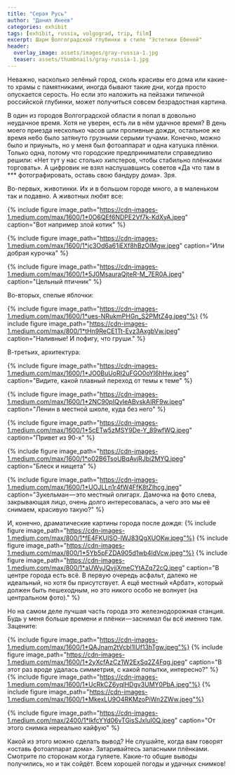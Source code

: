 ```yaml
---
title: "Серая Русь"
author: "Данил Инеев"
categories: exhibit
tags: [exhibit, russia, volgograd, trip, film]
excerpt: Шарм Волгоградской глубинки в стиле "Эстетики Ебеней"
header:
  overlay_image: assets/images/gray-russia-1.jpg
  teaser: assets/thumbnails/gray-russia-1.jpg
---
```


Неважно, насколько зелёный город, сколь красивы его дома или какие-то храмы с памятниками, иногда бывают такие дни, когда просто опускается серость. Но если это наложить на пейзажи типичной российской глубинки, может получиться совсем безрадостная картина.

В один из городов Волгоградской области я попал в довольно неудачное время. Хотя не уверен, есть ли в нём удачное время? В день моего приезда несколько часов шли проливные дожди, остальное же время небо было затянуто грузными серыми тучами. Конечно, можно было и приуныть, но у меня был фотоаппарат и одна катушка плёнки. Только одна, потому что городские предприниматели справедливо решили: «Нет тут у нас столько хипстеров, чтобы стабильно плёнками торговать». А цифровик не взял наслушавшись советов «Да что там в *** фотографировать, оставь свою бандуру дома». Зря.

Во-первых, животинки. Их и в большом городе много, а в маленьком так и подавно. А животных любят все:

{% include figure image_path="https://cdn-images-1.medium.com/max/1600/1*0O6QEf6NDPE2Vf7k-KdXyA.jpeg" caption="Вот например злой котик" %}

{% include figure image_path="https://cdn-images-1.medium.com/max/1600/1*jc3Od6a61jEXf8hBzOIMgw.jpeg" caption="Или добрая курочка" %}

{% include figure image_path="https://cdn-images-1.medium.com/max/1600/1*5J0MsauraQjteR-M_7ER0A.jpeg" caption="Цельный птичник" %}

Во-вторых, спелые яблочки:

{% include figure image_path="https://cdn-images-1.medium.com/max/1600/1*ues-NRukmPHGn_S2PMtZ4g.jpeg"%} 
{% include figure image_path="https://cdn-images-1.medium.com/max/800/1*tHn9ReCE1Tt-Evz3AxgbVw.jpeg" caption="Наливные! И пофигу, что груши." %}

В-третьих, архитектура:

{% include figure image_path="https://cdn-images-1.medium.com/max/1600/1*JO0BuUoRI2uFGO0oYI6hHw.jpeg" caption="Видите, какой плавный переход от темы к теме" %}

{% include figure image_path="https://cdn-images-1.medium.com/max/1600/1*2NC90pIQyIeABvskAIRF9w.jpeg" caption="Ленин в местной школе, куда без него" %}

{% include figure image_path="https://cdn-images-1.medium.com/max/1600/1*5cETw5zMSY9De-Y_89wfWQ.jpeg" caption="Привет из 90-х" %}

{% include figure image_path="https://cdn-images-1.medium.com/max/1600/1*o02B6TsoUBqAvjRJbi2MYQ.jpeg" caption="Блеск и нищета" %}

{% include figure image_path="https://cdn-images-1.medium.com/max/1600/1*UOJLLn1r4fW4FfK8tZlhcg.jpeg" caption="Зукельман — это местный олигарх. Дамочка на фото слева, закрывающая лицо, очень долго интересовалась, а чего это мы её снимаем, красивую такую?" %}

И, конечно, драматические картины города после дождя:
{% include figure image_path="https://cdn-images-1.medium.com/max/800/1*fE4FKUISO-lWJ83QgXUOKw.jpeg"%}
{% include figure image_path="https://cdn-images-1.medium.com/max/800/1*5Yb5pFZDA905d1wb4ldVcw.jpeg"%}
{% include figure image_path="https://cdn-images-1.medium.com/max/800/1*aUWyJQvjjXmeCYtAZq72cQ.jpeg" caption="В центре города есть всё. В первую очередь асфальт, далеко не идеальный, но хотя бы присутствует. А ещё местный «Арбат», который должен быть пешеходным, но это никого особо не волнует (на центральном фото)." %}

Но на самом деле лучшая часть города это железнодорожная станция. Будь у меня больше времени и плёнки — заснимал бы всё именно там. Зацените:

{% include figure image_path="https://cdn-images-1.medium.com/max/1600/1*QAJnam2tVcbl1lUf13hTgw.jpeg"%}
{% include figure image_path="https://cdn-images-1.medium.com/max/1600/1*2yXcfAzCz1W2ExSq2Z4Fqg.jpeg" caption="В этот раз вроде удалась симметрия, с какой попытки, интересно?" %}
{% include figure image_path="https://cdn-images-1.medium.com/max/1600/1*UcRkCZ6yqlHDgv3UMY0PbA.jpeg"%}
{% include figure image_path="https://cdn-images-1.medium.com/max/1600/1*MkexLU9O4RKMzoPiWn2ZWw.jpeg"%}

{% include figure image_path="https://cdn-images-1.medium.com/max/2400/1*lkfcYYd06vTGisSJxluI0Q.jpeg" caption="От этого снимка нереально кайфую" %}

Какой из этого можно сделать вывод? Не слушайте, когда вам говорят «оставь фотоаппарат дома». Затаривайтесь запасными плёнками. Смотрите по сторонам когда гуляете.
Какие-то общие выводы получились, но и так сойдёт. Всем хорошей погоды и удачных снимков!
